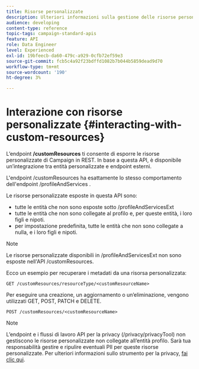 ```yaml
---
title: Risorse personalizzate
description: Ulteriori informazioni sulla gestione delle risorse personalizzate con API/
audience: developing
content-type: reference
topic-tags: campaign-standard-apis
feature: API
role: Data Engineer
level: Experienced
exl-id: 19bfeecb-da60-479c-a929-0cfb72ef59e3
source-git-commit: fcb5c4a92f23bdffd1082b7b044b5859dead9d70
workflow-type: tm+mt
source-wordcount: '190'
ht-degree: 3%

---
```


# Interazione con risorse personalizzate {#interacting-with-custom-resources}

L’endpoint **/customResources** ti consente di esporre le risorse personalizzate di Campaign in REST. In base a questa API, è disponibile un’integrazione tra entità personalizzate e endpoint esterni.

L&#39;endpoint /customResources ha esattamente lo stesso comportamento dell&#39;endpoint /profileAndServices .

Le risorse personalizzate esposte in questa API sono:

* tutte le entità che non sono esposte sotto /profileAndServicesExt
* tutte le entità che non sono collegate al profilo e, per queste entità, i loro figli e nipoti.
* per impostazione predefinita, tutte le entità che non sono collegate a nulla, e i loro figli e nipoti.

>[!NOTE]
>Le risorse personalizzate disponibili in /profileAndServicesExt non sono esposte nell&#39;API /customResources.


Ecco un esempio per recuperare i metadati da una risorsa personalizzata:

```
GET /customResources/resourceType/<customResourceName>
```

Per eseguire una creazione, un aggiornamento o un’eliminazione, vengono utilizzati GET, POST, PATCH e DELETE.

```
POST /customResources/<customResourceName>
```

>[!NOTE]
>L’endpoint e i flussi di lavoro API per la privacy (/privacy/privacyTool) non gestiscono le risorse personalizzate non collegate all’entità profilo.
>Sarà tua responsabilità gestire e ripulire eventuali PII per queste risorse personalizzate. Per ulteriori informazioni sullo strumento per la privacy, [fai clic qui](../../api/using/creating-a-privacy-request.md).
